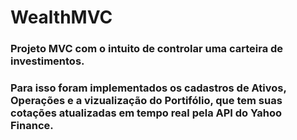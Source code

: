 # WealthMVC

### Projeto MVC com o intuito de controlar uma carteira de investimentos.
### Para isso foram implementados os cadastros de Ativos, Operações e a vizualização do Portifólio, que tem suas cotações atualizadas em tempo real pela API do Yahoo Finance.
